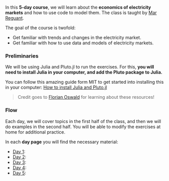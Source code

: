 <!-- @def title = "Electricity Markets Course"
@def tags = ["intro", "code"]

# Electricity markets course -->

In this **5-day course**, we will learn about the **economics of electricity markets** and how to use code to model them. The class is taught by [Mar Reguant](https://mreguant.github.io).

The goal of the course is twofold:
* Get familiar with trends and changes in the electricity market.
* Get familiar with how to use data and models of electricity markets. 

<!-- \tableofcontents you can use \toc as well -->


### Preliminaries

We will be using Julia and Pluto.jl to run the exercises. For this, **you will need to install Julia in your computer, and add the Pluto package to Julia.** 

You can follow this amazing guide form MIT to get started into installing this in your computer: [How to install Julia and Pluto.jl](https://computationalthinking.mit.edu/Spring21/installation/)

> Credit goes to [Florian Oswald](https://floswald.github.io) for learning about these resources!


### Flow
Each day, we will cover topics in the first half of the class, and then we will do examples in the second half. You will be able to modify the exercises at home for additional practice.

In each **day page** you will find the necessary material:
* [Day 1](menu1):
* [Day 2](menu2):
* [Day 3](menu3):
* [Day 4](menu4):
* [Day 5](menu5):
